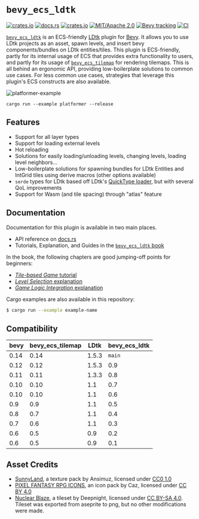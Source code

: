 # `bevy_ecs_ldtk`
[![crates.io](https://img.shields.io/crates/v/bevy_ecs_ldtk)](https://crates.io/crates/bevy_ecs_ldtk)
[![docs.rs](https://docs.rs/bevy_ecs_ldtk/badge.svg)](https://docs.rs/bevy_ecs_ldtk)
[![crates.io](https://img.shields.io/crates/d/bevy_ecs_ldtk)](https://crates.io/crates/bevy_ecs_ldtk)
[![MIT/Apache 2.0](https://img.shields.io/badge/license-MIT%2FApache-blue.svg)](./LICENSE)
[![Bevy tracking](https://img.shields.io/badge/Bevy%20tracking-released%20version-lightblue)](https://github.com/bevyengine/bevy/blob/main/docs/plugins_guidelines.md#main-branch-tracking)
[![CI](https://github.com/Trouv/bevy_ecs_ldtk/actions/workflows/ci.yml/badge.svg)](https://github.com/Trouv/bevy_ecs_ldtk/actions/workflows/ci.yml)

[`bevy_ecs_ldtk`](https://crates.io/crates/bevy_ecs_ldtk) is an ECS-friendly [LDtk](https://ldtk.io/) plugin for [Bevy](https://bevyengine.org/).
It allows you to use LDtk projects as an asset, spawn levels, and insert bevy components/bundles on LDtk entities/tiles.
This plugin is ECS-friendly, partly for its internal usage of ECS that provides extra functionality to users, and partly for its usage of [`bevy_ecs_tilemap`](https://crates.io/crates/bevy_ecs_tilemap) for rendering tilemaps.
This is all behind an ergonomic API, providing low-boilerplate solutions to common use cases.
For less common use cases, strategies that leverage this plugin's ECS constructs are also available.

![platformer-example](repo/platformer-example.gif)

`cargo run --example platformer --release`

## Features
- Support for all layer types
- Support for loading external levels
- Hot reloading
- Solutions for easily loading/unloading levels, changing levels, loading level neighbors...
- Low-boilerplate solutions for spawning bundles for LDtk Entities and IntGrid
  tiles using derive macros (other options available)
- `serde` types for LDtk based off LDtk's [QuickType
  loader](https://ldtk.io/files/quicktype/LdtkJson.rs), but with several QoL
  improvements
- Support for Wasm (and tile spacing) through "atlas" feature

## Documentation
Documentation for this plugin is available in two main places.
- API reference on [docs.rs](https://docs.rs/bevy_ecs_ldtk/0.9.0/bevy_ecs_ldtk/) <!-- x-release-please-version -->
- Tutorials, Explanation, and Guides in the [`bevy_ecs_ldtk` book](https://trouv.github.io/bevy_ecs_ldtk/v0.9.0/index.html) <!-- x-release-please-version -->

In the book, the following chapters are good jumping-off points for beginners:
- [*Tile-based Game* tutorial](https://trouv.github.io/bevy_ecs_ldtk/v0.9.0/tutorials/tile-based-game/index.html) <!-- x-release-please-version -->
- [*Level Selection* explanation](https://trouv.github.io/bevy_ecs_ldtk/v0.9.0/explanation/level-selection.html) <!-- x-release-please-version -->
- [*Game Logic Integration* explanation](https://trouv.github.io/bevy_ecs_ldtk/v0.9.0/explanation/game-logic-integration.html) <!-- x-release-please-version -->

Cargo examples are also available in this repository:
```sh
$ cargo run --example example-name
```

## Compatibility
| bevy | bevy_ecs_tilemap | LDtk | bevy_ecs_ldtk |
| --- | --- | --- | --- |
| 0.14 | 0.14 | 1.5.3 | `main` |
| 0.12 | 0.12 | 1.5.3 | 0.9 |
| 0.11 | 0.11 | 1.3.3 | 0.8 |
| 0.10 | 0.10 | 1.1 | 0.7 |
| 0.10 | 0.10 | 1.1 | 0.6 |
| 0.9 | 0.9 | 1.1 | 0.5 |
| 0.8 | 0.7 | 1.1 | 0.4 |
| 0.7 | 0.6 | 1.1 | 0.3 |
| 0.6 | 0.5 | 0.9 | 0.2 |
| 0.6 | 0.5 | 0.9 | 0.1 |

## Asset Credits
- [SunnyLand](https://ansimuz.itch.io/sunny-land-pixel-game-art), a texture pack by Ansimuz, licensed under [CC0 1.0](https://creativecommons.org/publicdomain/zero/1.0/)
- [PIXEL FANTASY RPG ICONS](https://cazwolf.itch.io/caz-pixel-free), an icon pack by Caz, licensed under [CC BY 4.0](https://creativecommons.org/licenses/by/4.0/)
- [Nuclear Blaze](https://github.com/deepnight/ldtk/blob/master/app/extraFiles/samples/atlas/NuclearBlaze_by_deepnight.aseprite), a tileset by Deepnight, licensed under [CC BY-SA 4.0](https://creativecommons.org/licenses/by-sa/4.0/). Tileset was exported from aseprite to png, but no other modifications were made.
